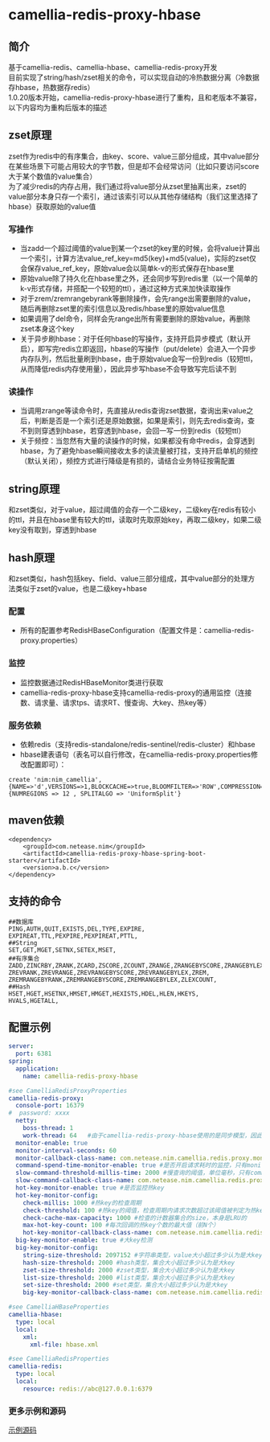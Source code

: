 
# camellia-redis-proxy-hbase
## 简介  
基于camellia-redis、camellia-hbase、camellia-redis-proxy开发   
目前实现了string/hash/zset相关的命令，可以实现自动的冷热数据分离（冷数据存hbase，热数据存redis）  
1.0.20版本开始，camellia-redis-proxy-hbase进行了重构，且和老版本不兼容，以下内容均为重构后版本的描述    

## zset原理
zset作为redis中的有序集合，由key、score、value三部分组成，其中value部分在某些场景下可能占用较大的字节数，但是却不会经常访问（比如只要访问score大于某个数值的value集合）     
为了减少redis的内存占用，我们通过将value部分从zset里抽离出来，zset的value部分本身只存一个索引，通过该索引可以从其他存储结构（我们这里选择了hbase）获取原始的value值    

### 写操作
* 当zadd一个超过阈值的value到某一个zset的key里的时候，会将value计算出一个索引，计算方法value_ref_key=md5(key)+md5(value)，实际的zset仅会保存value_ref_key，原始value会以简单k-v的形式保存在hbase里  
* 原始value除了持久化在hbase里之外，还会同步写到redis里（以一个简单的k-v形式存储，并搭配一个较短的ttl），通过这种方式来加快读取操作  
* 对于zrem/zremrangebyrank等删除操作，会先range出需要删除的value，随后再删除zset里的索引信息以及redis/hbase里的原始value信息  
* 如果调用了del命令，同样会先range出所有需要删除的原始value，再删除zset本身这个key
* 关于异步刷hbase：对于任何hbase的写操作，支持开启异步模式（默认开启），即写完redis立即返回，hbase的写操作（put/delete）会进入一个异步内存队列，然后批量刷到hbase，由于原始value会写一份到redis（较短ttl，从而降低redis内存使用量），因此异步写hbase不会导致写完后读不到      

### 读操作       
* 当调用zrange等读命令时，先直接从redis查询zset数据，查询出来value之后，判断是否是一个索引还是原始数据，如果是索引，则先去redis查询，查不到则穿透到hbase，若穿透到hbase，会回一写一份到redis（较短ttl）  
* 关于频控：当忽然有大量的读操作的时候，如果都没有命中redis，会穿透到hbase，为了避免hbase瞬间接收太多的读流量被打挂，支持开启单机的频控（默认关闭），频控方式进行降级是有损的，请结合业务特征按需配置  

## string原理
和zset类似，对于value，超过阈值的会存一个二级key，二级key在redis有较小的ttl，并且在hbase里有较大的ttl，读取时先取原始key，再取二级key，如果二级key没有取到，穿透到hbase

## hash原理
和zset类似，hash包括key、field、value三部分组成，其中value部分的处理方法类似于zset的value，也是二级key+hbase

### 配置
* 所有的配置参考RedisHBaseConfiguration（配置文件是：camellia-redis-proxy.properties）

### 监控
* 监控数据通过RedisHBaseMonitor类进行获取
* camellia-redis-proxy-hbase支持camellia-redis-proxy的通用监控（连接数、请求量、请求tps、请求RT、慢查询、大key、热key等）

### 服务依赖
* 依赖redis（支持redis-standalone/redis-sentinel/redis-cluster）和hbase  
* hbase建表语句（表名可以自行修改，在camellia-redis-proxy.properties修改配置即可）：
```
create 'nim:nim_camellia',{NAME=>'d',VERSIONS=>1,BLOCKCACHE=>true,BLOOMFILTER=>'ROW',COMPRESSION=>'LZO',TTL=>'5184000'},{NUMREGIONS => 12 , SPLITALGO => 'UniformSplit'}
```

## maven依赖
```
<dependency>
    <groupId>com.netease.nim</groupId>
    <artifactId>camellia-redis-proxy-hbase-spring-boot-starter</artifactId>
    <version>a.b.c</version>
</dependency>
```

## 支持的命令
```
##数据库
PING,AUTH,QUIT,EXISTS,DEL,TYPE,EXPIRE,
EXPIREAT,TTL,PEXPIRE,PEXPIREAT,PTTL,
##String
SET,GET,MGET,SETNX,SETEX,MSET,
##有序集合
ZADD,ZINCRBY,ZRANK,ZCARD,ZSCORE,ZCOUNT,ZRANGE,ZRANGEBYSCORE,ZRANGEBYLEX,
ZREVRANK,ZREVRANGE,ZREVRANGEBYSCORE,ZREVRANGEBYLEX,ZREM,
ZREMRANGEBYRANK,ZREMRANGEBYSCORE,ZREMRANGEBYLEX,ZLEXCOUNT,
##Hash
HSET,HGET,HSETNX,HMSET,HMGET,HEXISTS,HDEL,HLEN,HKEYS,
HVALS,HGETALL,
```

## 配置示例
```yaml
server:
  port: 6381
spring:
  application:
    name: camellia-redis-proxy-hbase

#see CamelliaRedisProxyProperties
camellia-redis-proxy:
  console-port: 16379
#  password: xxxx
  netty:
    boss-thread: 1
    work-thread: 64   #由于camellia-redis-proxy-hbase使用的是同步模型，因此work-thread设置的大一些，而不是默认的cpu核数
  monitor-enable: true
  monitor-interval-seconds: 60
  monitor-callback-class-name: com.netease.nim.camellia.redis.proxy.monitor.LoggingMonitorCallback #监控回调类
  command-spend-time-monitor-enable: true #是否开启请求耗时的监控，只有monitor-enable=true才有效
  slow-command-threshold-millis-time: 2000 #慢查询的阈值，单位毫秒，只有command-spend-time-monitor-enable=true才有效
  slow-command-callback-class-name: com.netease.nim.camellia.redis.proxy.command.async.spendtime.LoggingSlowCommandMonitorCallback #慢查询的回调类
  hot-key-monitor-enable: true #是否监控热key
  hot-key-monitor-config:
    check-millis: 1000 #热key的检查周期
    check-threshold: 100 #热key的阈值，检查周期内请求次数超过该阈值被判定为热key
    check-cache-max-capacity: 1000 #检查的计数器集合的size，本身是LRU的
    max-hot-key-count: 100 #每次回调的热key个数的最大值（前N个）
    hot-key-monitor-callback-class-name: com.netease.nim.camellia.redis.proxy.command.async.hotkey.LoggingHotKeyMonitorCallback #热key的回调类
  big-key-monitor-enable: true #大key检测
  big-key-monitor-config:
    string-size-threshold: 2097152 #字符串类型，value大小超过多少认为是大key
    hash-size-threshold: 2000 #hash类型，集合大小超过多少认为是大key
    zset-size-threshold: 2000 #zset类型，集合大小超过多少认为是大key
    list-size-threshold: 2000 #list类型，集合大小超过多少认为是大key
    set-size-threshold: 2000 #set类型，集合大小超过多少认为是大key
    big-key-monitor-callback-class-name: com.netease.nim.camellia.redis.proxy.command.async.bigkey.LoggingBigKeyMonitorCallback #大key的回调类

#see CamelliaHBaseProperties
camellia-hbase:
  type: local
  local:
    xml:
      xml-file: hbase.xml

#see CamelliaRedisProperties
camellia-redis:
  type: local
  local:
    resource: redis://abc@127.0.0.1:6379
```


### 更多示例和源码
[示例源码](/camellia-samples/camellia-redis-proxy-hbase-samples)
